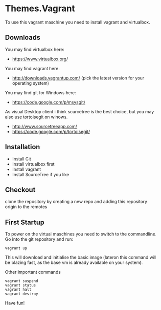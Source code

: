 Themes.Vagrant
===========

To use this vagrant maschine you need to install vagrant and virtualbox.

Downloads
---------

You may find virtualbox here:
- https://www.virtualbox.org/

You may find vagrant here:
- http://downloads.vagrantup.com/ (pick the latest version for your operating system)

You may find git for Windows here:
- https://code.google.com/p/msysgit/

As visual Desktop client i think sourcetree is the best choice, but you may also use tortoisegit on winows.
- http://www.sourcetreeapp.com/
- https://code.google.com/p/tortoisegit/

Installation
------------

- Install Git 
- Install virtualbox first
- Install vagrant
- Install SourceTree if you like

Checkout
--------

clone the repository by creating a new repo and adding this repository origin to the remotes

First Startup
--------

To power on the virtual maschines you need to switch to the commandline.
Go into the git repository and run:

```
vagrant up
```

This will download and initialise the basic image
(lateron this command will be blazing fast, as the base vm is already available on your system).

Other important commands
```
vagrant suspend
vagrant status
vagrant halt
vagrant destroy
```

Have fun!


